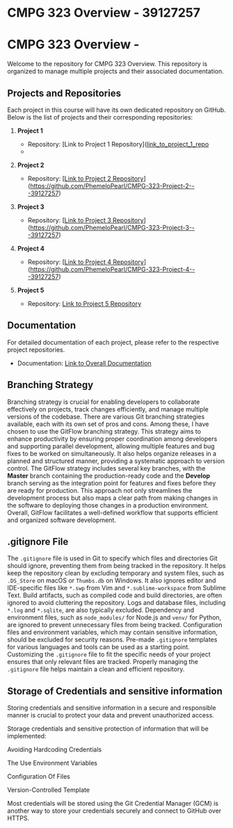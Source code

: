 # CMPG 323 Overview - 39127257
 
# CMPG 323 Overview - <add your student number>

Welcome to the repository for CMPG 323 Overview. This repository is organized to manage multiple projects and their associated documentation.

## Projects and Repositories

Each project in this course will have its own dedicated repository on GitHub. Below is the list of projects and their corresponding repositories:

1. **Project 1**
   - Repository: [Link to Project 1 Repository]([link_to_project_1_repo](https://github.com/PhemeloPearl/CMPG-323-Overview-39127257-)
   - 
2. **Project 2**
   - Repository: [[Link to Project 2 Repository](link_to_project_2_repo)](https://github.com/PhemeloPearl/CMPG-323-Project-2---39127257)

3. **Project 3**
   - Repository: [[Link to Project 3 Repository](link_to_project_3_repo)](https://github.com/PhemeloPearl/CMPG-323-Project-3---39127257)

4. **Project 4**
   - Repository: [[Link to Project 4 Repository](link_to_project_4_repo)](https://github.com/PhemeloPearl/CMPG-323-Project-4---39127257)

5. **Project 5**
   - Repository: [Link to Project 5 Repository](link_to_project_5_repo)

## Documentation

For detailed documentation of each project, please refer to the respective project repositories.

- Documentation: [Link to Overall Documentation](link_to_overall_documentation)

## Branching Strategy

Branching strategy is crucial for enabling developers to collaborate effectively on projects, track changes efficiently, and manage multiple versions of the codebase. There are various Git branching strategies available, each with its own set of pros and cons. Among these, I have chosen to use the GitFlow branching strategy. This strategy aims to enhance productivity by ensuring proper coordination among developers and supporting parallel development, allowing multiple features and bug fixes to be worked on simultaneously. It also helps organize releases in a planned and structured manner, providing a systematic approach to version control. The GitFlow strategy includes several key branches, with the **Master** branch containing the production-ready code and the **Develop** branch serving as the integration point for features and fixes before they are ready for production. This approach not only streamlines the development process but also maps a clear path from making changes in the software to deploying those changes in a production environment. Overall, GitFlow facilitates a well-defined workflow that supports efficient and organized software development.

## .gitignore File

The `.gitignore` file is used in Git to specify which files and directories Git should ignore, preventing them from being tracked in the repository. It helps keep the repository clean by excluding temporary and system files, such as `.DS_Store` on macOS or `Thumbs.db` on Windows. It also ignores editor and IDE-specific files like `*.swp` from Vim and `*.sublime-workspace` from Sublime Text. Build artifacts, such as compiled code and build directories, are often ignored to avoid cluttering the repository. Logs and database files, including `*.log` and `*.sqlite`, are also typically excluded. Dependency and environment files, such as `node_modules/` for Node.js and `venv/` for Python, are ignored to prevent unnecessary files from being tracked. Configuration files and environment variables, which may contain sensitive information, should be excluded for security reasons. Pre-made `.gitignore` templates for various languages and tools can be used as a starting point. Customizing the `.gitignore` file to fit the specific needs of your project ensures that only relevant files are tracked. Properly managing the `.gitignore` file helps maintain a clean and efficient repository.

## Storage of Credentials and sensitive information

Storing credentials and sensitive information in a secure and responsible manner is crucial to protect your data and prevent unauthorized access.

Storage credentials and sensitive protection of information that will be implemented:

Avoiding Hardcoding Credentials

The Use Environment Variables

Configuration Of Files

Version-Controlled Template

Most credentials will be stored using the Git Credential Manager (GCM) is another way to store your credentials securely and connect to GitHub over HTTPS.
